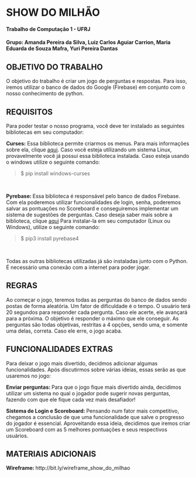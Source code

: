 <H1> SHOW DO MILHÃO </H1>
<H4> Trabalho de Computação 1 - UFRJ </H4>
<H4> Grupo: Amanda Pereira da Silva, Luiz Carlos Aguiar Carrion, Maria Eduarda de Souza Mafra, Yuri Pereira Dantas </H4>

<H2> OBJETIVO DO TRABALHO </H2>
<p>O objetivo do trabalho é criar um jogo de perguntas e respostas. Para isso, iremos utilizar o banco de dados do Google (Firebase) em conjunto com o nosso conhecimento de python.</p>

<H2> REQUISITOS </H2>
<p> Para poder testar o nosso programa, você deve ter instalado as seguintes
	bibliotecas em seu computador:

<b>Curses:</b> Essa biblioteca permite criarmos os menus. Para mais informações sobre ela, clique <a href = "https://github.com/zephyrproject-rtos/windows-curses">aqui</a>. Caso você esteja utilizando um sistema Linux, provavelmente você já
 possui essa biblioteca instalada. Caso esteja usando o windows utilize o seguinte comando:</p>

<blockquote> $ pip install windows-curses </blockquote>
<br>

<p><b> Pyrebase: </b>Essa biblioteca é responsável pelo banco de dados Firebase. Com ela poderemos utilizar funcionalidades de login, senha, poderemos salvar as pontuações no Scoreboard e conseguiremos implementar um sistema de sugestões de perguntas. Caso deseja saber mais sobre a biblioteca, clique <a href="https://github.com/thisbejim/Pyrebase">aqui</a> Para instalar-la em seu computador (Linux ou Windows), utilize o seguinte comando:</p>

<blockquote> $ pip3 install pyrebase4 </blockquote>
<br>

<p> Todas as outras bibliotecas utilizadas já são instaladas junto com o Python. É necessário uma conexão com a internet para poder jogar.</p>

<H2> REGRAS </H2>
<p> Ao começar o jogo, teremos todas as perguntas do banco de dados sendo postas de forma aleatória. Um fator de dificuldade é o tempo. O usuário terá 20 segundos para responder cada pergunta. Caso ele acerte, ele avançará para a próxima. O objetivo é responder o máximo que ele conseguir. As perguntas são todas objetivas, restritas a 4 opções, sendo uma, e somente uma delas, correta. Caso ele erre, o jogo acaba.</p>

<H2> FUNCIONALIDADES EXTRAS </H2>
<p> Para deixar o jogo mais divertido, decidmos adicionar algumas funcionalidades. Após discutirmos sobre várias ideias, essas serão as que usaremos no jogo:<br>

<b> Enviar perguntas: </b> Para que o jogo fique mais divertido ainda, decidimos utilizar um sistema no qual o jogador pode sugerir novas perguntas, fazendo com que ele fique cada vez mais desafiador!

<b> Sistema de Login e Scoreboard: </b> Pensando num fator mais competitivo, chegamos a conclusão de que uma funcionalidade que salve o progresso do jogador é essencial. Aproveitando essa ideia, decidimos que iremos criar um Scoreboard com as 5 melhores pontuações e seus respectivos usuários.</p>

<H2> MATERIAIS ADICIONAIS </H2>
<p><b> Wireframe: </b>http://bit.ly/wireframe_show_do_milhao</p>
